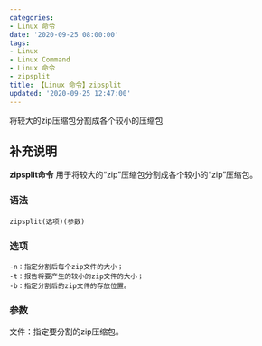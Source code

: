 ```yaml
---
categories:
- Linux 命令
date: '2020-09-25 08:00:00'
tags:
- Linux
- Linux Command
- Linux 命令
- zipsplit
title: 【Linux 命令】zipsplit
updated: '2020-09-25 12:47:00'
---
```


将较大的zip压缩包分割成各个较小的压缩包

## 补充说明

**zipsplit命令** 用于将较大的“zip”压缩包分割成各个较小的“zip”压缩包。

###  语法

```shell
zipsplit(选项)(参数)
```

###  选项

```shell
-n：指定分割后每个zip文件的大小；
-t：报告将要产生的较小的zip文件的大小；
-b：指定分割后的zip文件的存放位置。
```

###  参数

文件：指定要分割的zip压缩包。


